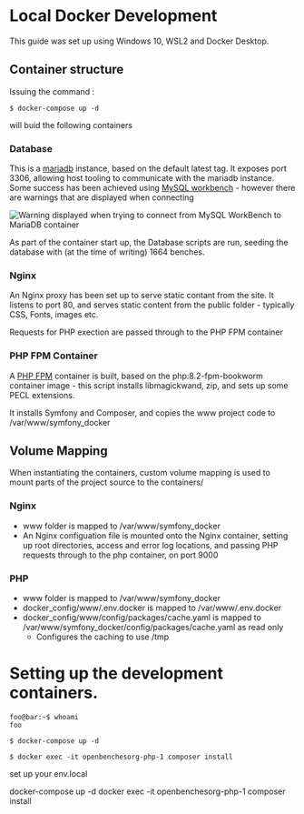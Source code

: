 # Local Docker Development

This guide was set up using Windows 10, WSL2 and Docker Desktop.

## Container structure
Issuing the command :

```console
$ docker-compose up -d
```
will buid the following containers

### Database
This is a [mariadb](https://hub.docker.com/_/mariadb) instance, based on the default latest tag.  It exposes port 3306, allowing host tooling to communicate with the mariadb instance.  Some success has been achieved using [MySQL workbench](https://www.mysql.com/products/workbench/) - however there are warnings that are displayed when connecting 

![Warning displayed when trying to connect from MySQL WorkBench to MariaDB container](https://github.com/computamike/openbenches.org/assets/464876/e5801a05-8a3e-468f-9e7b-de663e61c7b8)

As part of the container start up, the Database scripts are run, seeding the database with (at the time of writing) 1664 benches.

### Nginx
An Nginx proxy has been set up to serve static contant from the site.  It listens to port 80, and serves static content from the public folder - typically CSS, Fonts, images etc.

Requests for PHP exection are passed through to the PHP FPM container

### PHP FPM Container
A [PHP FPM](https://hub.docker.com/_/php/) container is built, based on the php:8.2-fpm-bookworm container image - this script installs libmagickwand, zip, and sets up some PECL extensions.

It installs Symfony and Composer, and copies the www project code to /var/www/symfony_docker

## Volume Mapping
When instantiating the containers, custom volume mapping is used to mount parts of the project source to the containers/

### Nginx
- www folder is mapped to /var/www/symfony_docker
- An Nginx configuation file is mounted onto the Nginx container, setting up root directories, access and error log locations, and passing PHP requests through to the php container, on port 9000

### PHP
- www folder is mapped to /var/www/symfony_docker
- docker_config/www/.env.docker is mapped to /var/www/.env.docker
- docker_config/www/config/packages/cache.yaml is mapped to /var/www/symfony_docker/config/packages/cache.yaml as read only
  - Configures the caching to use /tmp 




# Setting up the development containers.
```console
foo@bar:~$ whoami
foo
```



```console
$ docker-compose up -d
```


```console
$ docker exec -it openbenchesorg-php-1 composer install
```


set up your env.local



docker-compose up -d
docker exec -it openbenchesorg-php-1 composer install
